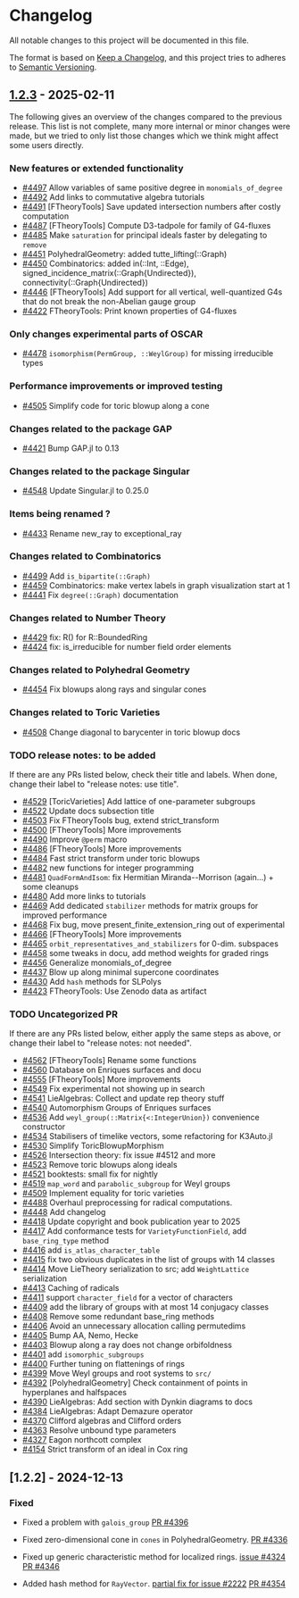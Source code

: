 # Changelog

All notable changes to this project will be documented in this file.

The format is based on [Keep a Changelog](https://keepachangelog.com/en/1.1.0/), and this project
tries to adheres to [Semantic Versioning](https://semver.org/spec/v2.0.0.html).

## [1.2.3](https://github.com/oscar-system/Oscar.jl/releases/tag/v1.2.3) - 2025-02-11

The following gives an overview of the changes compared to the previous release. This list is not
complete, many more internal or minor changes were made, but we tried to only list those changes
which we think might affect some users directly.

### New features or extended functionality

- [#4497](https://github.com/oscar-system/Oscar.jl/pull/4497) Allow variables of same positive degree in `monomials_of_degree`
- [#4492](https://github.com/oscar-system/Oscar.jl/pull/4492) Add links to commutative algebra tutorials
- [#4491](https://github.com/oscar-system/Oscar.jl/pull/4491) [FTheoryTools] Save updated intersection numbers after costly computation
- [#4487](https://github.com/oscar-system/Oscar.jl/pull/4487) [FTheoryTools] Compute D3-tadpole for family of G4-fluxes
- [#4485](https://github.com/oscar-system/Oscar.jl/pull/4485) Make `saturation` for principal ideals faster by delegating to `remove`
- [#4451](https://github.com/oscar-system/Oscar.jl/pull/4451) PolyhedralGeometry: added tutte_lifting(::Graph)
- [#4450](https://github.com/oscar-system/Oscar.jl/pull/4450) Combinatorics: added in(::Int, ::Edge), signed_incidence_matrix(::Graph{Undirected}), connectivity(::Graph{Undirected})
- [#4446](https://github.com/oscar-system/Oscar.jl/pull/4446) [FTheoryTools] Add support for all vertical, well-quantized G4s that do not break the non-Abelian gauge group
- [#4422](https://github.com/oscar-system/Oscar.jl/pull/4422) FTheoryTools: Print known properties of G4-fluxes

### Only changes experimental parts of OSCAR

- [#4478](https://github.com/oscar-system/Oscar.jl/pull/4478) `isomorphism(PermGroup, ::WeylGroup)` for missing irreducible types

### Performance improvements or improved testing

- [#4505](https://github.com/oscar-system/Oscar.jl/pull/4505) Simplify code for toric blowup along a cone

### Changes related to the package GAP

- [#4421](https://github.com/oscar-system/Oscar.jl/pull/4421) Bump GAP.jl to 0.13

### Changes related to the package Singular

- [#4548](https://github.com/oscar-system/Oscar.jl/pull/4548) Update Singular.jl to 0.25.0

### Items being renamed ?

- [#4433](https://github.com/oscar-system/Oscar.jl/pull/4433) Rename new_ray to exceptional_ray

### Changes related to Combinatorics

- [#4499](https://github.com/oscar-system/Oscar.jl/pull/4499) Add `is_bipartite(::Graph)`
- [#4459](https://github.com/oscar-system/Oscar.jl/pull/4459) Combinatorics: make vertex labels in graph visualization start at 1
- [#4441](https://github.com/oscar-system/Oscar.jl/pull/4441) Fix `degree(::Graph)` documentation

### Changes related to Number Theory

- [#4429](https://github.com/oscar-system/Oscar.jl/pull/4429) fix: R() for R::BoundedRing
- [#4424](https://github.com/oscar-system/Oscar.jl/pull/4424) fix: is_irreducible for number field order elements

### Changes related to Polyhedral Geometry

- [#4454](https://github.com/oscar-system/Oscar.jl/pull/4454) Fix blowups along rays and singular cones

### Changes related to Toric Varieties

- [#4508](https://github.com/oscar-system/Oscar.jl/pull/4508) Change diagonal to barycenter in toric blowup docs

### **TODO** release notes: to be added

If there are any PRs listed below, check their title and labels.
When done, change their label to "release notes: use title".

- [#4529](https://github.com/oscar-system/Oscar.jl/pull/4529) [ToricVarieties] Add lattice of one-parameter subgroups
- [#4522](https://github.com/oscar-system/Oscar.jl/pull/4522) Update docs subsection title
- [#4503](https://github.com/oscar-system/Oscar.jl/pull/4503) Fix FTheoryTools bug, extend strict_transform
- [#4500](https://github.com/oscar-system/Oscar.jl/pull/4500) [FTheoryTools] More improvements
- [#4490](https://github.com/oscar-system/Oscar.jl/pull/4490) Improve `@perm` macro
- [#4486](https://github.com/oscar-system/Oscar.jl/pull/4486) [FTheoryTools] More improvements
- [#4484](https://github.com/oscar-system/Oscar.jl/pull/4484) Fast strict transform under toric blowups
- [#4482](https://github.com/oscar-system/Oscar.jl/pull/4482) new functions for integer programming
- [#4481](https://github.com/oscar-system/Oscar.jl/pull/4481) `QuadFormAndIsom`: fix Hermitian Miranda--Morrison (again...) + some cleanups
- [#4480](https://github.com/oscar-system/Oscar.jl/pull/4480) Add more links to tutorials
- [#4469](https://github.com/oscar-system/Oscar.jl/pull/4469) Add dedicated `stabilizer` methods for matrix groups for improved performance
- [#4468](https://github.com/oscar-system/Oscar.jl/pull/4468) Fix bug, move present_finite_extension_ring out of experimental
- [#4466](https://github.com/oscar-system/Oscar.jl/pull/4466) [FTheoryTools] More improvements
- [#4465](https://github.com/oscar-system/Oscar.jl/pull/4465) `orbit_representatives_and_stabilizers` for 0-dim. subspaces
- [#4458](https://github.com/oscar-system/Oscar.jl/pull/4458) some tweaks in docu, add method weights for graded rings
- [#4456](https://github.com/oscar-system/Oscar.jl/pull/4456) Generalize monomials_of_degree
- [#4437](https://github.com/oscar-system/Oscar.jl/pull/4437) Blow up along minimal supercone coordinates
- [#4430](https://github.com/oscar-system/Oscar.jl/pull/4430) Add `hash` methods for SLPolys
- [#4423](https://github.com/oscar-system/Oscar.jl/pull/4423) FTheoryTools: Use Zenodo data as artifact

### **TODO** Uncategorized PR

If there are any PRs listed below, either apply the same steps
as above, or change their label to "release notes: not needed".

- [#4562](https://github.com/oscar-system/Oscar.jl/pull/4562) [FTheoryTools] Rename some functions
- [#4560](https://github.com/oscar-system/Oscar.jl/pull/4560) Database on Enriques surfaces and docu
- [#4555](https://github.com/oscar-system/Oscar.jl/pull/4555) [FTheoryTools] More improvements
- [#4549](https://github.com/oscar-system/Oscar.jl/pull/4549) Fix experimental not showing up in search
- [#4541](https://github.com/oscar-system/Oscar.jl/pull/4541) LieAlgebras: Collect and update rep theory stuff
- [#4540](https://github.com/oscar-system/Oscar.jl/pull/4540) Automorphism Groups of Enriques surfaces
- [#4536](https://github.com/oscar-system/Oscar.jl/pull/4536) Add `weyl_group(::Matrix{<:IntegerUnion})` convenience constructor
- [#4534](https://github.com/oscar-system/Oscar.jl/pull/4534) Stabilisers of timelike vectors, some refactoring for K3Auto.jl
- [#4530](https://github.com/oscar-system/Oscar.jl/pull/4530) Simplify ToricBlowupMorphism
- [#4526](https://github.com/oscar-system/Oscar.jl/pull/4526) Intersection theory: fix issue #4512 and more
- [#4523](https://github.com/oscar-system/Oscar.jl/pull/4523) Remove toric blowups along ideals
- [#4521](https://github.com/oscar-system/Oscar.jl/pull/4521) booktests: small fix for nightly
- [#4519](https://github.com/oscar-system/Oscar.jl/pull/4519) `map_word` and `parabolic_subgroup` for Weyl groups
- [#4509](https://github.com/oscar-system/Oscar.jl/pull/4509) Implement equality for toric varieties
- [#4488](https://github.com/oscar-system/Oscar.jl/pull/4488) Overhaul preprocessing for radical computations.
- [#4448](https://github.com/oscar-system/Oscar.jl/pull/4448) Add changelog
- [#4418](https://github.com/oscar-system/Oscar.jl/pull/4418) Update copyright and book publication year to 2025
- [#4417](https://github.com/oscar-system/Oscar.jl/pull/4417) Add conformance tests for `VarietyFunctionField`, add `base_ring_type` method
- [#4416](https://github.com/oscar-system/Oscar.jl/pull/4416) add `is_atlas_character_table`
- [#4415](https://github.com/oscar-system/Oscar.jl/pull/4415) fix two obvious duplicates in the list of groups with 14 classes
- [#4414](https://github.com/oscar-system/Oscar.jl/pull/4414) Move LieTheory serialization to src; add `WeightLattice` serialization
- [#4413](https://github.com/oscar-system/Oscar.jl/pull/4413) Caching of radicals
- [#4411](https://github.com/oscar-system/Oscar.jl/pull/4411) support `character_field` for a vector of characters
- [#4409](https://github.com/oscar-system/Oscar.jl/pull/4409) add the library of groups with at most 14 conjugacy classes
- [#4408](https://github.com/oscar-system/Oscar.jl/pull/4408) Remove some redundant base_ring methods
- [#4406](https://github.com/oscar-system/Oscar.jl/pull/4406) Avoid an unnecessary allocation calling permutedims
- [#4405](https://github.com/oscar-system/Oscar.jl/pull/4405) Bump AA, Nemo, Hecke
- [#4403](https://github.com/oscar-system/Oscar.jl/pull/4403) Blowup along a ray does not change orbifoldness
- [#4401](https://github.com/oscar-system/Oscar.jl/pull/4401) add `isomorphic_subgroups`
- [#4400](https://github.com/oscar-system/Oscar.jl/pull/4400) Further tuning on flattenings of rings
- [#4399](https://github.com/oscar-system/Oscar.jl/pull/4399) Move Weyl groups and root systems to `src/`
- [#4392](https://github.com/oscar-system/Oscar.jl/pull/4392) [PolyhedralGeometry] Check containment of points in hyperplanes and halfspaces
- [#4390](https://github.com/oscar-system/Oscar.jl/pull/4390) LieAlgebras: Add section with Dynkin diagrams to docs
- [#4384](https://github.com/oscar-system/Oscar.jl/pull/4384) LieAlgebras: Adapt Demazure operator
- [#4370](https://github.com/oscar-system/Oscar.jl/pull/4370) Clifford algebras and Clifford orders
- [#4363](https://github.com/oscar-system/Oscar.jl/pull/4363) Resolve unbound type parameters
- [#4327](https://github.com/oscar-system/Oscar.jl/pull/4327) Eagon northcott complex
- [#4154](https://github.com/oscar-system/Oscar.jl/pull/4154) Strict transform of an ideal in Cox ring


## [1.2.2] - 2024-12-13

### Fixed

- Fixed a problem with `galois_group` [PR #4396](https://github.com/oscar-system/Oscar.jl/pull/4396)

- Fixed zero-dimensional cone in `cones` in PolyhedralGeometry. [PR
  #4336](https://github.com/oscar-system/Oscar.jl/pull/4336)

- Fixed up generic characteristic method for localized rings. [issue
  #4324](https://github.com/oscar-system/Oscar.jl/issues/4324) [PR
  #4346](https://github.com/oscar-system/Oscar.jl/pull/4346)

- Added hash method for `RayVector`. [partial fix for issue
  #2222](https://github.com/oscar-system/Oscar.jl/issues/2222) [PR
  #4354](https://github.com/oscar-system/Oscar.jl/pull/4354)
